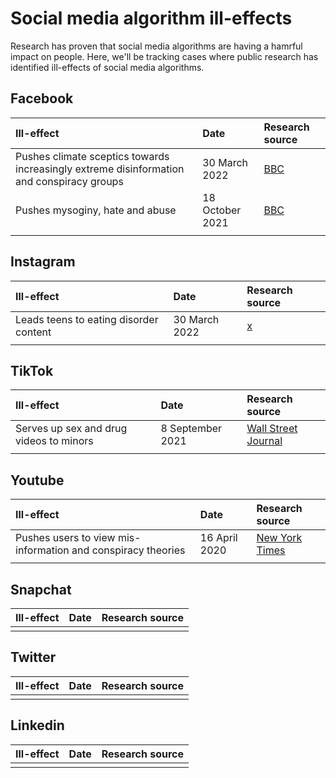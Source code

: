# Social media algorithm ill-effects 

Research has proven that social media algorithms are having a hamrful impact on people. Here, we'll be tracking cases where public research has identified ill-effects of social media algorithms. 


## Facebook

| Ill-effect | Date | Research source |
|:---|:---|:---|
| Pushes climate sceptics towards increasingly extreme disinformation and conspiracy groups | 30 March 2022 | [BBC](https://www.bbc.com/news/technology-60905348)  | 
| Pushes mysoginy, hate and abuse | 18 October 2021 | [BBC](https://www.bbc.com/news/uk-58924168)  |
| | | |


## Instagram
| Ill-effect | Date | Research source |
|:---|:---|:---|
| Leads teens to eating disorder content | 30 March 2022 | [x](x)  | 
||||

## TikTok
| Ill-effect | Date | Research source |
|:---|:---|:---|
| Serves up sex and drug videos to minors | 8 September 2021 |  [Wall Street Journal](https://www.wsj.com/articles/tiktok-algorithm-sex-drugs-minors-11631052944)  | 
||||


## Youtube
| Ill-effect | Date | Research source |
|:---|:---|:---|
| Pushes users to view mis-information and conspiracy theories | 16 April 2020 | [New York Times](https://www.nytimes.com/2020/04/16/podcasts/rabbit-hole-internet-youtube-virus.html) |
||||


## Snapchat
| Ill-effect | Date | Research source |
|:---|:---|:---|
||||


## Twitter
| Ill-effect | Date | Research source |
|:---|:---|:---|
||||

## Linkedin
| Ill-effect | Date | Research source |
|:---|:---|:---|
||||
